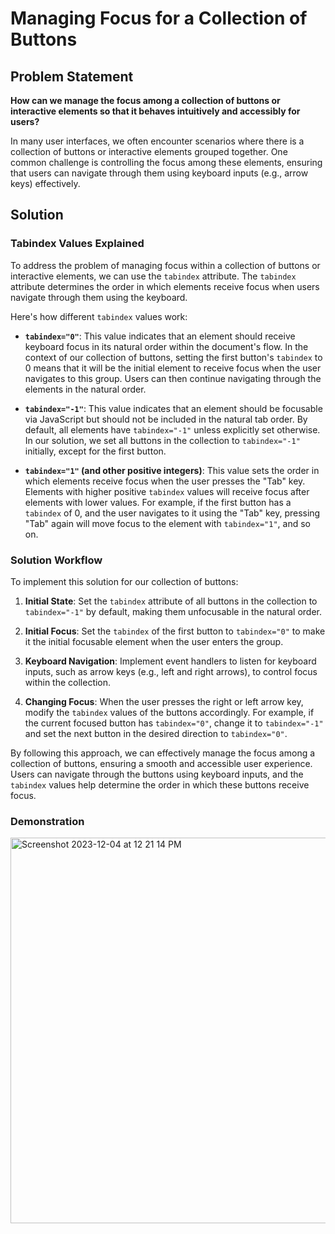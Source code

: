 # Managing Focus for a Collection of Buttons

## Problem Statement

**How can we manage the focus among a collection of buttons or interactive elements so that it behaves intuitively and accessibly for users?**

In many user interfaces, we often encounter scenarios where there is a collection of buttons or interactive elements grouped together. One common challenge is controlling the focus among these elements, ensuring that users can navigate through them using keyboard inputs (e.g., arrow keys) effectively.



## Solution

### Tabindex Values Explained

To address the problem of managing focus within a collection of buttons or interactive elements, we can use the `tabindex` attribute. The `tabindex` attribute determines the order in which elements receive focus when users navigate through them using the keyboard.

Here's how different `tabindex` values work:

- **`tabindex="0"`**: This value indicates that an element should receive keyboard focus in its natural order within the document's flow. In the context of our collection of buttons, setting the first button's `tabindex` to 0 means that it will be the initial element to receive focus when the user navigates to this group. Users can then continue navigating through the elements in the natural order.

- **`tabindex="-1"`**: This value indicates that an element should be focusable via JavaScript but should not be included in the natural tab order. By default, all elements have `tabindex="-1"` unless explicitly set otherwise. In our solution, we set all buttons in the collection to `tabindex="-1"` initially, except for the first button.

- **`tabindex="1"` (and other positive integers)**: This value sets the order in which elements receive focus when the user presses the "Tab" key. Elements with higher positive `tabindex` values will receive focus after elements with lower values. For example, if the first button has a `tabindex` of 0, and the user navigates to it using the "Tab" key, pressing "Tab" again will move focus to the element with `tabindex="1"`, and so on.

### Solution Workflow

To implement this solution for our collection of buttons:

1. **Initial State**: Set the `tabindex` attribute of all buttons in the collection to `tabindex="-1"` by default, making them unfocusable in the natural order.

2. **Initial Focus**: Set the `tabindex` of the first button to `tabindex="0"` to make it the initial focusable element when the user enters the group.

3. **Keyboard Navigation**: Implement event handlers to listen for keyboard inputs, such as arrow keys (e.g., left and right arrows), to control focus within the collection.

4. **Changing Focus**: When the user presses the right or left arrow key, modify the `tabindex` values of the buttons accordingly. For example, if the current focused button has `tabindex="0"`, change it to `tabindex="-1"` and set the next button in the desired direction to `tabindex="0"`.

By following this approach, we can effectively manage the focus among a collection of buttons, ensuring a smooth and accessible user experience. Users can navigate through the buttons using keyboard inputs, and the `tabindex` values help determine the order in which these buttons receive focus.

### Demonstration

<img width="617" alt="Screenshot 2023-12-04 at 12 21 14 PM" src="https://github.com/Maham-Anwaar/Implementing-Focus-Groups/assets/36509445/0054be0b-2ae1-45b4-a9fb-0398dbb8135d">





